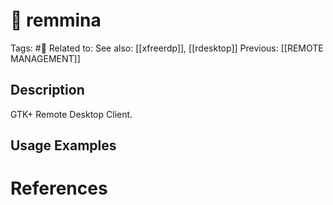 # 💢 remmina

Tags: #💢
Related to:
See also: [[xfreerdp]], [[rdesktop]]
Previous: [[REMOTE MANAGEMENT]]

## Description

GTK+ Remote Desktop Client.

## Usage Examples

### 

# References